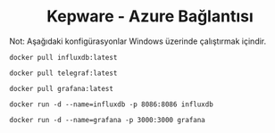 <h1 align="center">Kepware - Azure Bağlantısı</h1>

Not: Aşağıdaki konfigürasyonlar Windows üzerinde çalıştırmak içindir. 



```
docker pull influxdb:latest
```

```
docker pull telegraf:latest
```

```
docker pull grafana:latest
```

```
docker run -d --name=influxdb -p 8086:8086 influxdb
```

```
docker run -d --name=grafana -p 3000:3000 grafana
```
